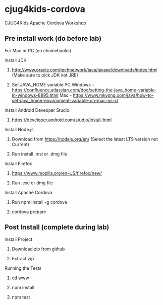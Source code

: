 # cjug4kids-cordova

CJUG4Kids Apache Cordova Workshop


## Pre install work (do before lab)
For Mac or PC (no chomebooks)

Install JDK

1) http://www.oracle.com/technetwork/java/javase/downloads/index.html (Make sure to pick JDK not JRE)

2) Set JAVA_HOME variable
PC Windows - https://confluence.atlassian.com/doc/setting-the-java_home-variable-in-windows-8895.html
Mac - https://www.mkyong.com/java/how-to-set-java_home-environment-variable-on-mac-os-x/

Install Android Deveoper Studio

1) https://developer.android.com/studio/install.html


Install Node.js

1) Download from https://nodejs.org/en/ (Select the latest LTS version not Current)

2) Run install .msi or .dmg file

Install Firefox

1) https://www.mozilla.org/en-US/firefox/new/

2) Run .exe or dmg file

Install Apache Cordova

1) Run npm install -g cordova

2) cordova prepare




## Post Install (complete during lab)

Install Project

1) Download zip from github

2) Extract zip

Running the Tests

1) cd www

2) npm install

3) npm test


